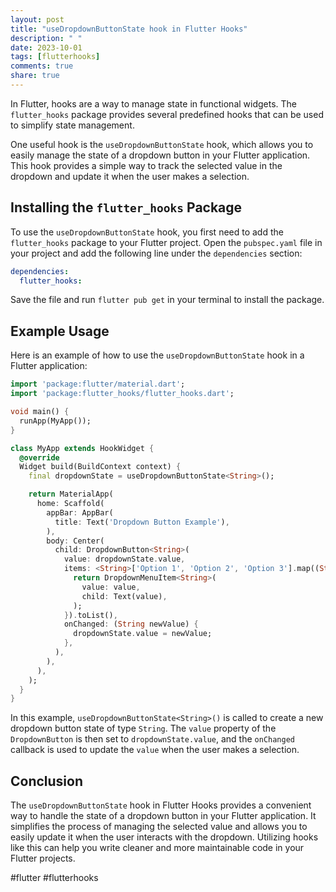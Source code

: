 ```yaml
---
layout: post
title: "useDropdownButtonState hook in Flutter Hooks"
description: " "
date: 2023-10-01
tags: [flutterhooks]
comments: true
share: true
---
```


In Flutter, hooks are a way to manage state in functional widgets. The `flutter_hooks` package provides several predefined hooks that can be used to simplify state management.

One useful hook is the `useDropdownButtonState` hook, which allows you to easily manage the state of a dropdown button in your Flutter application. This hook provides a simple way to track the selected value in the dropdown and update it when the user makes a selection.

## Installing the `flutter_hooks` Package

To use the `useDropdownButtonState` hook, you first need to add the `flutter_hooks` package to your Flutter project. Open the `pubspec.yaml` file in your project and add the following line under the `dependencies` section:

```yaml
dependencies:
  flutter_hooks:
```

Save the file and run `flutter pub get` in your terminal to install the package.

## Example Usage

Here is an example of how to use the `useDropdownButtonState` hook in a Flutter application:

```dart
import 'package:flutter/material.dart';
import 'package:flutter_hooks/flutter_hooks.dart';

void main() {
  runApp(MyApp());
}

class MyApp extends HookWidget {
  @override
  Widget build(BuildContext context) {
    final dropdownState = useDropdownButtonState<String>();

    return MaterialApp(
      home: Scaffold(
        appBar: AppBar(
          title: Text('Dropdown Button Example'),
        ),
        body: Center(
          child: DropdownButton<String>(
            value: dropdownState.value,
            items: <String>['Option 1', 'Option 2', 'Option 3'].map((String value) {
              return DropdownMenuItem<String>(
                value: value,
                child: Text(value),
              );
            }).toList(),
            onChanged: (String newValue) {
              dropdownState.value = newValue;
            },
          ),
        ),
      ),
    );
  }
}
```

In this example, `useDropdownButtonState<String>()` is called to create a new dropdown button state of type `String`. The `value` property of the `DropdownButton` is then set to `dropdownState.value`, and the `onChanged` callback is used to update the `value` when the user makes a selection.

## Conclusion

The `useDropdownButtonState` hook in Flutter Hooks provides a convenient way to handle the state of a dropdown button in your Flutter application. It simplifies the process of managing the selected value and allows you to easily update it when the user interacts with the dropdown. Utilizing hooks like this can help you write cleaner and more maintainable code in your Flutter projects.

#flutter #flutterhooks